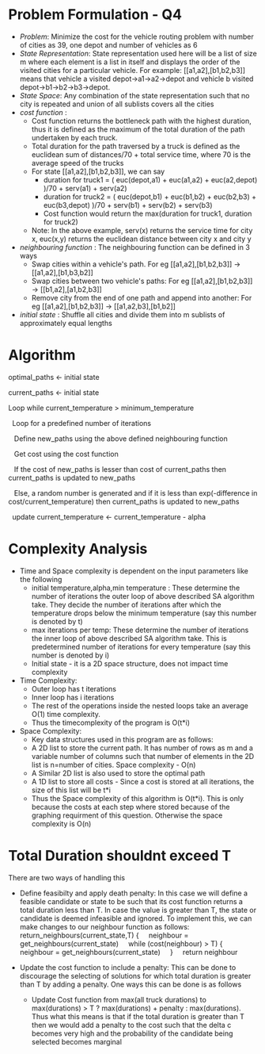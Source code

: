 # Problem Formulation - Q4
- *Problem*: Minimize the cost for the vehicle routing problem with number of cities as 39, one depot and number of vehicles as 6
- *State Representation*: State representation used here will be a list of size m where each element is a list in itself and displays the order of the visited cities for a particular vehicle. For example: [[a1,a2],[b1,b2,b3]] means that vehicle a visited depot->a1->a2->depot and vehicle b visited depot->b1->b2->b3->depot.
- *State Space*: Any combination of the state representation such that no city is repeated and union of all sublists covers all the cities
- *cost function* : 
	- Cost function returns the bottleneck path with the highest duration, thus it is defined as the maximum of the total duration of the path undertaken by each truck. 
	- Total duration for the path traversed by a truck is defined as the euclidean sum of distances/70 + total service time, where 70 is the average speed of the trucks
	- For state [[a1,a2],[b1,b2,b3]], we can say
		- duration for truck1 = ( euc(depot,a1) + euc(a1,a2) + euc(a2,depot) )/70 + serv(a1) + serv(a2)
		- duration for truck2 = ( euc(depot,b1) + euc(b1,b2) + euc(b2,b3) + euc(b3,depot) )/70 + serv(b1) + serv(b2) + serv(b3)
		- Cost function would return the max(duration for truck1, duration for truck2)
	- Note: In the above example, serv(x) returns the service time for city x, euc(x,y) returns the euclidean distance between city x and city y
- *neighbouring function* : The neighbouring function can be defined in 3 ways
	- Swap cities within a vehicle's path. For eg [[a1,a2],[b1,b2,b3]] -> [[a1,a2],[b1,b3,b2]]
	- Swap cities between two vehicle's paths: For eg [[a1,a2],[b1,b2,b3]] -> [[b1,a2],[a1,b2,b3]]
	- Remove city from the end of one path and append into another: For eg [[a1,a2],[b1,b2,b3]] -> [[a1,a2,b3],[b1,b2]]
- *initial state* : Shuffle all cities and divide them into m sublists of approximately equal lengths

# Algorithm 
optimal_paths <- initial state <br /> 

current_paths <- initial state <br /> 

Loop while current_temperature > minimum_temperature <br /> 

&nbsp; Loop for a predefined number of iterations <br /> 

&nbsp;&nbsp;  Define new_paths using the above defined neighbouring function <br /> 

 &nbsp;&nbsp; Get cost using the cost function <br /> 
 
 &nbsp;&nbsp; If the cost of new_paths is lesser than cost of current_paths  then current_paths  is updated to new_paths <br /> 
 
 &nbsp;&nbsp; Else, a random number is generated and if it is less than exp(-difference in cost/current_temperature) then current_paths  is updated to new_paths <br /> 
 
 &nbsp; update current_temperature <- current_temperature - alpha <br /> 


# Complexity Analysis
- Time and Space complexity is dependent on the input parameters like the following
	- initial temperature,alpha,min temperature : These determine the number of iterations the outer loop of above described SA algorithm take. They decide the number of iterations after which the temperature drops below the minimum temperature (say this number is denoted by t)
	- max iterations per  temp: These determine the number of iterations the inner loop of above described SA algorithm take. This is predetermined number of iterations for every temperature (say this number is denoted by i)
	- Initial state - it is a 2D space structure, does not impact time complexity
- Time Complexity:
	- Outer loop has t iterations
	- Inner loop has i iterations
	- The rest of the operations inside the nested loops take an average O(1) time complexity.
	- Thus the timecomplexity of the program is O(t*i) 
- Space Complexity:
	- Key data structures used in this program are as follows:
	- A 2D list to store the current path. It has number of rows as m and a variable number of columns such that number of elements in the 2D list is n=number of cities. Space complexity - O(n)
	- A Similar 2D list is also used to store the optimal path
	- A 1D list to store all costs - Since a cost is stored at all iterations, the size of this list will be t*i 
	- Thus the Space complexity of this algorithm is O(t*i). This is only because the costs at each step where stored because of the graphing requirment of this question. Otherwise the space complexity is O(n) 

# Total Duration shouldnt exceed T

There are two ways of handling this
 - Define feasibilty and apply death penalty: In this case we will define a feasible candidate or state to be such that its cost function returns a total duration less than T. In case the value is greater than T, the state or candidate is deemed infeasible and ignored. To implement this, we can make changes to our neighbour function as follows:
return_neighbours(current_state,T) {
&nbsp; &nbsp; neighbour = get_neighbours(current_state)
&nbsp; &nbsp; while (cost(neighbour) > T) {
&nbsp; &nbsp; &nbsp; &nbsp; neighbour = get_neighbours(current_state)
&nbsp; &nbsp; }
&nbsp; &nbsp; return neighbour

 - Update the cost function to include a penalty: This can be done to discourage the selecting of solutions for which total duration is greater than T by adding a penalty. One ways this can be done is as follows
	 - Update Cost function from max(all truck durations) to max(durations) > T ? max(durations) + penalty : max(durations). Thus what this means is that if the total duration is greater than T then we would add a penalty to the cost such that the delta c becomes very high and the probability of the candidate being selected becomes marginal
